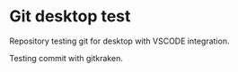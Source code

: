 # Git desktop test
 Repository testing git for desktop with VSCODE integration.

 Testing commit with gitkraken.
